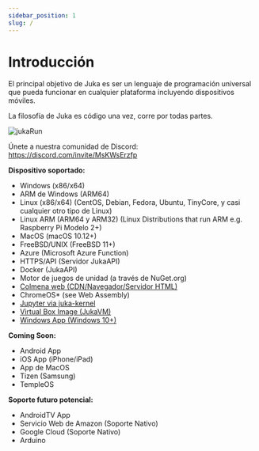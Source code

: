 ```yaml
---
sidebar_position: 1
slug: /
---
```


# Introducción

El principal objetivo de Juka es ser un lenguaje de programación universal que pueda funcionar en cualquier plataforma incluyendo dispositivos móviles.

La filosofía de Juka es código una vez, corre por todas partes.

![jukaRun](/img/latestjuka.png)

Únete a nuestra comunidad de Discord: https://discord.com/invite/MsKWsErzfp

__Dispositivo soportado:__
- Windows (x86/x64)
- ARM de Windows (ARM64)
- Linux (x86/x64) (CentOS, Debian, Fedora, Ubuntu, TinyCore, y casi cualquier otro tipo de Linux)
- Linux ARM (ARM64 y ARM32) (Linux Distributions that run ARM e.g. Raspberry Pi Modelo 2+)
- MacOS (macOS 10.12+)
- FreeBSD/UNIX (FreeBSD 11+)
- Azure (Microsoft Azure Function)
- HTTPS/API (Servidor JukaAPI)
- Docker (JukaAPI)
- Motor de juegos de unidad (a través de NuGet.org)
- [Colmena web (CDN/Navegador/Servidor HTML)](https://github.com/jukaLang/juka-webassembly)
- ChromeOS* (see Web Assembly)
- [Jupyter via juka-kernel](https://github.com/jukaLang/juka-kernel)
- [Virtual Box Image (JukaVM)](https://github.com/jukaLang/jukaVM)
- [Windows App (Windows 10+)](https://github.com/jukaLang/JukaApp)

**__Coming Soon:__**
- Android App
- iOS App (iPhone/iPad)
- App de MacOS
- Tizen (Samsung)
- TempleOS

__Soporte futuro potencial:__
- AndroidTV App
- Servicio Web de Amazon (Soporte Nativo)
- Google Cloud (Soporte Nativo)
- Arduino



